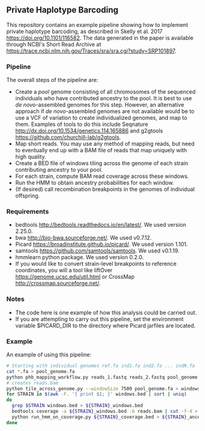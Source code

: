 ## Private Haplotype Barcoding

This repository contains an example pipeline showing how to
implement private haplotype barcoding, as described in
Skelly et al. 2017 https://doi.org/10.1101/116582.
The data generated in the paper is available through NCBI's
Short Read Archive at
https://trace.ncbi.nlm.nih.gov/Traces/sra/sra.cgi?study=SRP101897.

### Pipeline

The overall steps of the pipeline are:

* Create a *pool* genome consisting of all chromosomes of the
 sequenced individuals who have contributed ancestry to the pool.
 It is best to use *de novo*-assembled genomes for this step.
 However, an alternative approach if *de novo*-assembled genomes
 are not available would be to use a VCF of variation to create
 individualized genomes, and map to them. Examples of tools to do
 this include Seqnature http://dx.doi.org/10.1534/genetics.114.165886
 and g2gtools https://github.com/churchill-lab/g2gtools.
* Map short reads. You may use any method of mapping reads, but need to
 eventually end up with a BAM file of reads that map uniquely with high
 quality.
* Create a BED file of windows tiling across the genome of each
 strain contributing ancestry to your pool.
* For each strain, compute BAM read coverage across these windows.
* Run the HMM to obtain ancestry probabilities for each window.
* (If desired) call recombination breakpoints in the genomes of individual
 offspring.

### Requirements

* bedtools http://bedtools.readthedocs.io/en/latest/. We used version 2.25.0.
* bwa http://bio-bwa.sourceforge.net/. We used v0.7.12.
* Picard https://broadinstitute.github.io/picard/. We used version 1.101.
* samtools https://github.com/samtools/samtools. We used v0.1.19.
* hmmlearn python package. We used version 0.2.0.
* If you would like to convert strain-level breakpoints to reference
 coordinates, you will a tool like liftOver https://genome.ucsc.edu/util.html
 or CrossMap http://crossmap.sourceforge.net/.

### Notes

* The code here is one example of how this analysis could be carried
 out.
* If you are attempting to carry out this pipeline, set the environment
 variable $PICARD_DIR to the directory where Picard jarfiles are located.

### Example

An example of using this pipeline:

```bash
# Starting with individual genomes ref.fa ind1.fa ind2.fa ... indN.fa
cat *.fa > pool_genome.fa
python phb_mapping_workflow.py reads_1.fastq reads_2.fastq pool_genome.fa
# creates reads.bam
python tile_across_genome.py --windowSize 7500 pool_genome.fa > windows.bed
for STRAIN in $(awk -F. '{ print $1; }' windows.bed | sort | uniq)
do
  grep $STRAIN windows.bed > ${STRAIN}_windows.bed
  bedtools coverage -a ${STRAIN}_windows.bed -b reads.bam | cut -f-4 > ${STRAIN}_coverage.bed
  python run_hmm_on_coverage.py ${STRAIN}_coverage.bed > ${STRAIN}_ancestry_probs.bed
done
```
